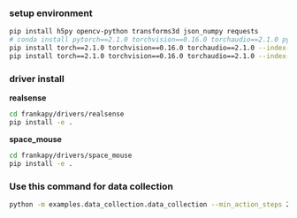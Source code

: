 ### setup environment
```bash
pip install h5py opencv-python transforms3d json_numpy requests
# conda install pytorch==2.1.0 torchvision==0.16.0 torchaudio==2.1.0 pytorch-cuda=12.1 -c pytorch -c nvidia
pip install torch==2.1.0 torchvision==0.16.0 torchaudio==2.1.0 --index-url https://download.pytorch.org/whl/cpu # cpu
pip install torch==2.1.0 torchvision==0.16.0 torchaudio==2.1.0 --index-url https://download.pytorch.org/whl/cu121 # gpu
```

### driver install

**realsense**
```bash 
cd frankapy/drivers/realsense 
pip install -e .
```

**space_mouse**
```bash 
cd frankapy/drivers/space_mouse
pip install -e .
```

### Use this command for data collection
```bash 
python -m examples.data_collection.data_collection --min_action_steps 200 --max_action_steps 1000 --instruction test --task_name bingwen # --episode_idx 1
```